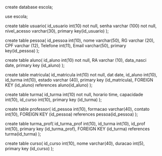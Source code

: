 create database escola;

use escola;

create table usuario(
id_usuario int(10) not null,
senha varchar (100) not null,
nivel_acesso varchar(30),
primary key(id_usuario) 
);

create table pessoa(
id_pessoa int(10),
nome varchar(50),
RG varchar (20),
CPF varchar (12),
Telefone int(11),
Email varchar(50),
primary key(id_pessoa)
);

create table aluno(
id_aluno int(10) not null,
RA varchar (10),
data_nasci date,
primary key (id_aluno)
);

create table matricula(
id_matricula int(10) not null,
dat date,
id_aluno int(10),
id_turma int(10),
estado varchar (40),
primary key (id_matricula),
FOREIGN KEY (id_aluno) references aluno(id_aluno)
);

create table turma(
id_turma int(10) not null,
horario time,
capacidade int(10),
id_curso int(10),
primary key (id_turma)
);

create table professor(
id_pessoa int(10),
formacao varchar(40),
contato int(10),
FOREIGN KEY (id_pessoa) references pessoa(id_pessoa)
);

create table turma_prof(
id_turma_prof int(10),
id_turma int(10),
id_prof int(10),
primary key (id_turma_prof),
FOREIGN KEY (id_turma) references turma(id_turma)
);

create table curso(
id_curso int(10),
nome varchar(40),
duracao int(5),
primary key (id_curso)
);


